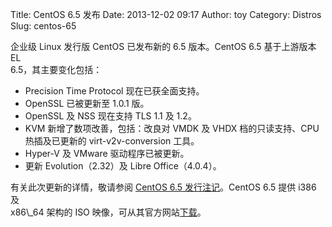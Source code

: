 Title: CentOS 6.5 发布
Date: 2013-12-02 09:17
Author: toy
Category: Distros
Slug: centos-65

企业级 Linux 发行版 CentOS 已发布新的 6.5 版本。CentOS 6.5 基于上游版本
EL  
6.5，其主要变化包括：

* Precision Time Protocol 现在已获全面支持。  
* OpenSSL 已被更新至 1.0.1 版。  
* OpenSSL 及 NSS 现在支持 TLS 1.1 及 1.2。  
* KVM 新增了数项改善，包括：改良对 VMDK 及 VHDX 档的只读支持、CPU
热插及已更新的 virt-v2v-conversion 工具。  
* Hyper-V 及 VMware 驱动程序已被更新。  
* 更新 Evolution（2.32）及 Libre Office（4.0.4）。

有关此次更新的详情，敬请参阅 [CentOS 6.5 发行注记][n]。CentOS 6.5 提供
i386 及  
x86\\\_64 架构的 ISO 映像，可从其官方网站[下载][d]。

[n]:
http://wiki.centos.org/zh/Manuals/ReleaseNotes/CentOS6.5?action=show&redirect=Manuals%2FReleaseNotes%2FCentOS6.5%2FChinese  
[d]: http://centos.org/modules/tinycontent/index.php?id=15
